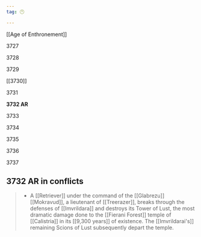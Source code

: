 ```yaml
---
tag: 🕛

---
```

[[Age of Enthronement]]


3727

3728

3729

[[3730]]

3731

**3732 AR**

3733

3734

3735

3736

3737



## 3732 AR in conflicts

>  - A [[Retriever]] under the command of the [[Glabrezu]] [[Mokravud]], a lieutenant of [[Treerazer]], breaks through the defenses of [[Imvrildara]] and destroys its Tower of Lust, the most dramatic damage done to the [[Fierani Forest]] temple of [[Calistria]] in its [[9,300 years]] of existence. The [[Imvrildarai's]] remaining Scions of Lust subsequently depart the temple.






